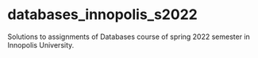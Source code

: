 # databases_innopolis_s2022
Solutions to assignments of Databases course of spring 2022 semester in Innopolis University.
